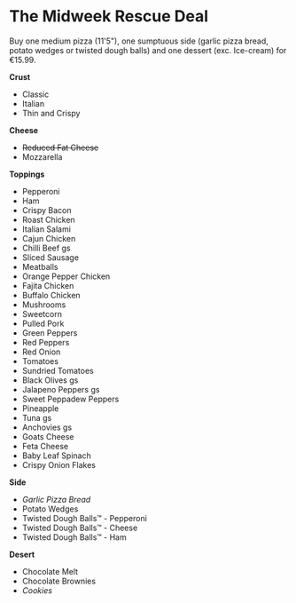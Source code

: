 # The Midweek Rescue Deal
Buy one medium pizza (11'5"), one sumptuous side (garlic pizza bread, potato wedges or twisted dough balls) and one dessert (exc. Ice-cream) for €15.99.

**Crust**
- Classic
- Italian
- Thin and Crispy

**Cheese**
- ~~Reduced Fat Cheese~~
- Mozzarella

**Toppings**
- Pepperoni
- Ham
- Crispy Bacon
- Roast Chicken
- Italian Salami
- Cajun Chicken
- Chilli Beef gs
- Sliced Sausage
- Meatballs
- Orange Pepper Chicken
- Fajita Chicken
- Buffalo Chicken
- Mushrooms
- Sweetcorn
- Pulled Pork
- Green Peppers
- Red Peppers
- Red Onion
- Tomatoes
- Sundried Tomatoes
- Black Olives gs
- Jalapeno Peppers gs
- Sweet Peppadew Peppers
- Pineapple
- Tuna gs
- Anchovies gs
- Goats Cheese
- Feta Cheese
- Baby Leaf Spinach
- Crispy Onion Flakes


**Side**
- *Garlic Pizza Bread*
- Potato Wedges
- Twisted Dough Balls™ - Pepperoni
- Twisted Dough Balls™ - Cheese
- Twisted Dough Balls™ - Ham

**Desert**
- Chocolate Melt
- Chocolate Brownies
- *Cookies*
